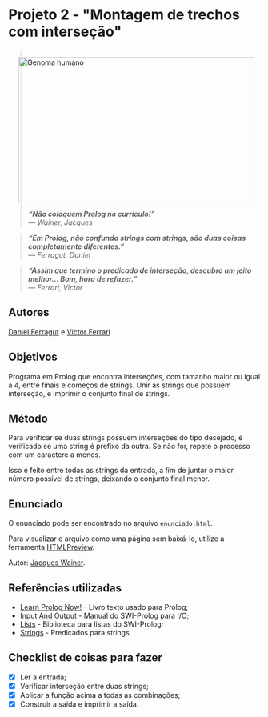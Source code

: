 # Projeto 2 - "Montagem de trechos com interseção"

 <img align = "left" src= https://geneticliteracyproject.org/wp-content/uploads/2018/06/6-20-2018-harnessing-the-human-genome-286123.png width="472" height="290"  hspace="20" vspace="15" alt="Genoma humano">

> ***“Não coloquem Prolog no currículo!”** <br /> ― Wainer, Jacques*

> ***“Em Prolog, não confunda strings com strings, são duas coisas completamente diferentes.”** <br /> ― Ferragut, Daniel*

> ***“Assim que termino o predicado de interseção, descubro um jeito melhor... Bom, hora de refazer.”** <br /> ― Ferrari, Victor*

## Autores
[Daniel Ferragut](https://github.com/danielferragut) e [Victor Ferrari](https://github.com/VFerrari)

## Objetivos
Programa em Prolog que encontra interseções, com tamanho maior ou igual a 4, entre finais e começos de strings.
Unir as strings que possuem interseção, e imprimir o conjunto final de strings.

## Método
Para verificar se duas strings possuem interseções do tipo desejado, é verificado se uma string é prefixo da outra.
Se não for, repete o processo com um caractere a menos.

Isso é feito entre todas as strings da entrada, a fim de juntar o maior número possível de strings, deixando o conjunto final menor.

## Enunciado
O enunciado pode ser encontrado no arquivo `enunciado.html`.

Para visualizar o arquivo como uma página sem baixá-lo, utilize a ferramenta [HTMLPreview](http://htmlpreview.github.io/).

Autor: [Jacques Wainer](https://ic.unicamp.br/~wainer).

## Referências utilizadas
* [Learn Prolog Now!](http://www.learnprolognow.org/) - Livro texto usado para Prolog;
* [Input And Output](http://www.swi-prolog.org/pldoc/man?section=IO) - Manual do SWI-Prolog para I/O;
* [Lists](http://www.swi-prolog.org/pldoc/man?section=lists) - Biblioteca para listas do SWI-Prolog;
* [Strings](http://www.swi-prolog.org/pldoc/man?section=string-predicates) - Predicados para strings.

## Checklist de coisas para fazer
  -  [x] Ler a entrada;
  -  [x] Verificar interseção entre duas strings;
  -  [x] Aplicar a função acima a todas as combinações;
  -  [x] Construir a saída e imprimir a saída.
